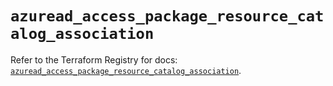 # `azuread_access_package_resource_catalog_association`

Refer to the Terraform Registry for docs: [`azuread_access_package_resource_catalog_association`](https://registry.terraform.io/providers/hashicorp/azuread/2.53.1/docs/resources/access_package_resource_catalog_association).
